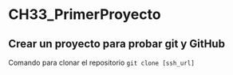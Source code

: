 # CH33_PrimerProyecto
## Crear un proyecto para probar git y GitHub

Comando para clonar el repositorio
`git clone [ssh_url]`
